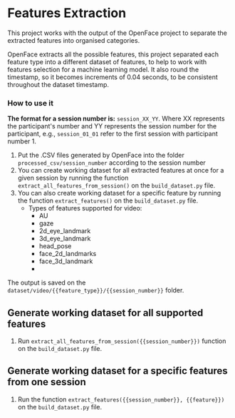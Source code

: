 # Features Extraction

This project works with the output of the OpenFace project to separate the extracted features into organised categories.

OpenFace extracts all the possible features, this project separated each feature type into a different dataset of
features, to help to work with features selection for a machine learning model.
It also round the timestamp, so it
becomes increments of 0.04 seconds, to be consistent throughout the dataset timestamp.

### How to use it

**The format for a session number is:** ```session_XX_YY```. Where XX represents the participant's number and YY
represents the session number for the participant, e.g., ```session_01_01``` refer to the first session with participant
number 1.

1. Put the .CSV files generated by OpenFace into the folder ```processed_csv/session_number``` according to the session
   number
2. You can create working dataset for all extracted features at once for a given session by running the
   function ```extract_all_features_from_session()``` on the ```build_dataset.py``` file.
3. You can also create working dataset for a specific feature by running the function ```extract_features()``` on
   the ```build_dataset.py``` file.
    * Types of features supported for video:
        * AU
        * gaze
        * 2d_eye_landmark
        * 3d_eye_landmark
        * head_pose
        * face_2d_landmarks
        * face_3d_landmark
        *

The output is saved on the ```dataset/video/{{feature_type}}/{{session_number}}``` folder.

## Generate working dataset for all supported features

1. Run ```extract_all_features_from_session({{session_number}})``` function on the ```build_dataset.py``` file.

## Generate working dataset for a specific features from one session

1. Run the function ```extract_features({{session_number}}, {{feature}})``` on the ```build_dataset.py``` file.